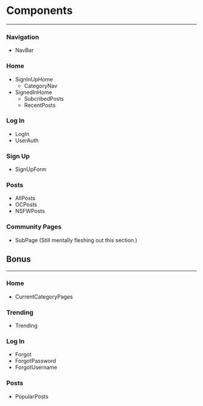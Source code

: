# Components 
---

### Navigation
* NavBar

### Home
* SignInUpHome
  * CategoryNav
* SignedInHome
  * SubcribedPosts
  * RecentPosts
  
### Log In
  * LogIn
   * UserAuth

### Sign Up
* SignUpForm

### Posts 
* AllPosts
* OCPosts
* NSFWPosts

### Community Pages
* SubPage (Still mentally fleshing out this section.)

## Bonus
---

### Home
  * CurrentCategoryPages
  
### Trending
  * Trending

### Log In
  * Forgot
   * ForgotPassword
   * ForgotUsername

### Posts
 * PopularPosts
